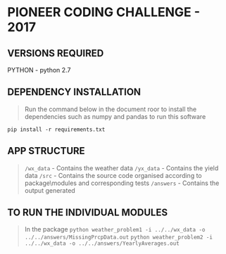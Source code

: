 # PIONEER CODING CHALLENGE - 2017 

## VERSIONS REQUIRED
PYTHON -  python 2.7

## DEPENDENCY INSTALLATION
> Run the command below in the document roor to install the dependencies such as numpy and pandas to run this software

`pip install -r requirements.txt`

## APP STRUCTURE
> `/wx_data` - Contains the weather data
> `/yx_data` - Contains the yield data
> `/src`     - Contains the source code organised according to package\modules and corresponding tests
> `/answers` - Contains the output generated

## TO RUN THE INDIVIDUAL MODULES
> In the package 
> `python weather_problem1 -i ../../wx_data -o ../../answers/MissingPrcpData.out`
> `python weather_problem2 -i ../../wx_data -o ../../answers/YearlyAverages.out`

